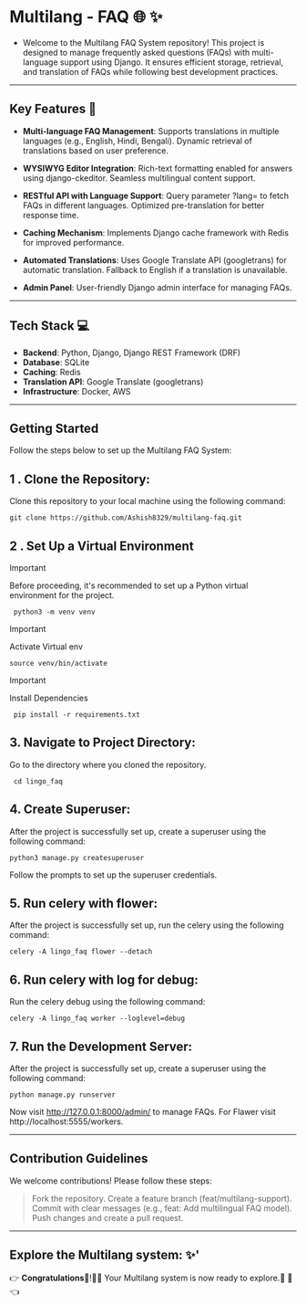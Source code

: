 # Multilang - FAQ :globe_with_meridians: :sparkles: 
- Welcome to the Multilang FAQ System repository! This project is designed to manage frequently asked questions (FAQs) with multi-language support using Django. It ensures efficient storage, retrieval, and translation of FAQs while following best development practices.
---

## Key Features :star2:

- **Multi-language FAQ Management**: 
  Supports translations in multiple languages (e.g., English, Hindi, Bengali). Dynamic retrieval of translations based on user preference.
  
- **WYSIWYG Editor Integration**: 
 Rich-text formatting enabled for answers using django-ckeditor. Seamless multilingual content support.
  
- **RESTful API with Language Support**:
  Query parameter ?lang= to fetch FAQs in different languages. Optimized pre-translation for better response time.
  
- **Caching Mechanism**: 
  Implements Django cache framework with Redis for improved performance.

- **Automated Translations**: 
Uses Google Translate API (googletrans) for automatic translation. Fallback to English if a translation is unavailable.

- **Admin Panel**: 
 User-friendly Django admin interface for managing FAQs.
---

## Tech Stack :computer: 
 
- **Backend**: Python, Django, Django REST Framework (DRF)
- **Database**:  SQLite
- **Caching**: Redis
- **Translation API**: Google Translate (googletrans)
- **Infrastructure**: Docker, AWS

---

## Getting Started

Follow the steps below to set up the Multilang FAQ System:

## 1 . **Clone the Repository:** 
Clone this repository to your local machine using the following command: 
 
  
  ```
 git clone https://github.com/Ashish8329/multilang-faq.git
``` 
## 2 . Set Up a Virtual Environment
> [!IMPORTANT]
> Before proceeding, it's recommended to set up a Python virtual environment for the project.
```
 python3 -m venv venv
```
> [!IMPORTANT]
> Activate Virtual env 
```
source venv/bin/activate
```
> [!IMPORTANT]
> Install Dependencies
```
 pip install -r requirements.txt
```

## 3.  Navigate to Project Directory: 
Go to the directory where you cloned the repository.
```
 cd lingo_faq
```
 
## 4. Create Superuser: 
After the project is successfully set up, create a superuser using the following command:
```
python3 manage.py createsuperuser 
```
Follow the prompts to set up the superuser credentials. 

 
## 5. Run celery with flower: 
After the project is successfully set up, run the celery using the following command:
```
celery -A lingo_faq flower --detach
```

## 6. Run celery with log for debug: 
Run the celery debug using the following command:
```
celery -A lingo_faq worker --loglevel=debug
```
 

## 7. Run the Development Server: 
After the project is successfully set up, create a superuser using the following command:
```
python manage.py runserver
```
Now visit http://127.0.0.1:8000/admin/ to manage FAQs.
For Flawer visit http://localhost:5555/workers.

---

## Contribution Guidelines
We welcome contributions! Please follow these steps:
> Fork the repository.
> Create a feature branch (feat/multilang-support).
> Commit with clear messages (e.g., feat: Add multilingual FAQ model).
> Push changes and create a pull request.

---
## Explore the Multilang system: :sparkles:'
:point_right: **Congratulations**:balloon:!:tada::tada: Your Multilang system is now ready to explore.:confetti_ball:	:balloon: :point_left:
